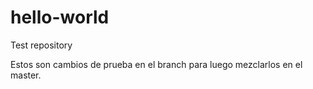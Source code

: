 # hello-world
Test repository

Estos son cambios de prueba en el branch para luego mezclarlos en el master.
